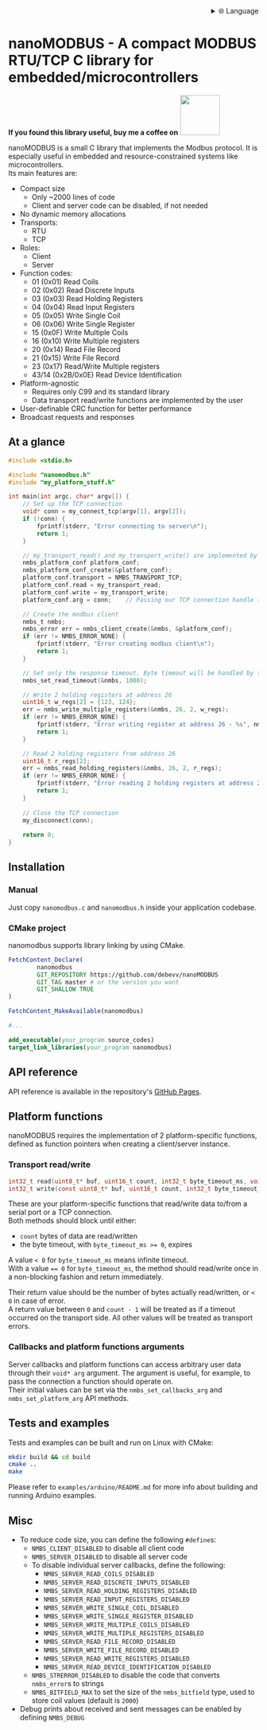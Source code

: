 
<div align="right">
  <details>
    <summary >🌐 Language</summary>
    <div>
      <div align="center">
        <a href="https://openaitx.github.io/view.html?user=debevv&project=nanoMODBUS&lang=en">English</a>
        | <a href="https://openaitx.github.io/view.html?user=debevv&project=nanoMODBUS&lang=zh-CN">简体中文</a>
        | <a href="https://openaitx.github.io/view.html?user=debevv&project=nanoMODBUS&lang=zh-TW">繁體中文</a>
        | <a href="https://openaitx.github.io/view.html?user=debevv&project=nanoMODBUS&lang=ja">日本語</a>
        | <a href="https://openaitx.github.io/view.html?user=debevv&project=nanoMODBUS&lang=ko">한국어</a>
        | <a href="https://openaitx.github.io/view.html?user=debevv&project=nanoMODBUS&lang=hi">हिन्दी</a>
        | <a href="https://openaitx.github.io/view.html?user=debevv&project=nanoMODBUS&lang=th">ไทย</a>
        | <a href="https://openaitx.github.io/view.html?user=debevv&project=nanoMODBUS&lang=fr">Français</a>
        | <a href="https://openaitx.github.io/view.html?user=debevv&project=nanoMODBUS&lang=de">Deutsch</a>
        | <a href="https://openaitx.github.io/view.html?user=debevv&project=nanoMODBUS&lang=es">Español</a>
        | <a href="https://openaitx.github.io/view.html?user=debevv&project=nanoMODBUS&lang=it">Italiano</a>
        | <a href="https://openaitx.github.io/view.html?user=debevv&project=nanoMODBUS&lang=ru">Русский</a>
        | <a href="https://openaitx.github.io/view.html?user=debevv&project=nanoMODBUS&lang=pt">Português</a>
        | <a href="https://openaitx.github.io/view.html?user=debevv&project=nanoMODBUS&lang=nl">Nederlands</a>
        | <a href="https://openaitx.github.io/view.html?user=debevv&project=nanoMODBUS&lang=pl">Polski</a>
        | <a href="https://openaitx.github.io/view.html?user=debevv&project=nanoMODBUS&lang=ar">العربية</a>
        | <a href="https://openaitx.github.io/view.html?user=debevv&project=nanoMODBUS&lang=fa">فارسی</a>
        | <a href="https://openaitx.github.io/view.html?user=debevv&project=nanoMODBUS&lang=tr">Türkçe</a>
        | <a href="https://openaitx.github.io/view.html?user=debevv&project=nanoMODBUS&lang=vi">Tiếng Việt</a>
        | <a href="https://openaitx.github.io/view.html?user=debevv&project=nanoMODBUS&lang=id">Bahasa Indonesia</a>
      </div>
    </div>
  </details>
</div>

# nanoMODBUS - A compact MODBUS RTU/TCP C library for embedded/microcontrollers

**If you found this library useful, buy me a coffee on**
[<img src='https://storage.ko-fi.com/cdn/brandasset/logo_white_stroke.png' width='80'>](https://ko-fi.com/B0B2LK779)

nanoMODBUS is a small C library that implements the Modbus protocol. It is especially useful in embedded and
resource-constrained systems like microcontrollers.  
Its main features are:

- Compact size
    - Only ~2000 lines of code
    - Client and server code can be disabled, if not needed
- No dynamic memory allocations
- Transports:
    - RTU
    - TCP
- Roles:
    - Client
    - Server
- Function codes:
    - 01 (0x01) Read Coils
    - 02 (0x02) Read Discrete Inputs
    - 03 (0x03) Read Holding Registers
    - 04 (0x04) Read Input Registers
    - 05 (0x05) Write Single Coil
    - 06 (0x06) Write Single Register
    - 15 (0x0F) Write Multiple Coils
    - 16 (0x10) Write Multiple registers
    - 20 (0x14) Read File Record
    - 21 (0x15) Write File Record
    - 23 (0x17) Read/Write Multiple registers
    - 43/14 (0x2B/0x0E) Read Device Identification
- Platform-agnostic
    - Requires only C99 and its standard library
    - Data transport read/write functions are implemented by the user
- User-definable CRC function for better performance
- Broadcast requests and responses

## At a glance

```C
#include <stdio.h>

#include "nanomodbus.h"
#include "my_platform_stuff.h"

int main(int argc, char* argv[]) {
    // Set up the TCP connection
    void* conn = my_connect_tcp(argv[1], argv[2]);
    if (!conn) {
        fprintf(stderr, "Error connecting to server\n");
        return 1;
    }

    // my_transport_read() and my_transport_write() are implemented by the user 
    nmbs_platform_conf platform_conf;
    nmbs_platform_conf_create(&platform_conf);
    platform_conf.transport = NMBS_TRANSPORT_TCP;
    platform_conf.read = my_transport_read;
    platform_conf.write = my_transport_write;
    platform_conf.arg = conn;    // Passing our TCP connection handle to the read/write functions

    // Create the modbus client
    nmbs_t nmbs;
    nmbs_error err = nmbs_client_create(&nmbs, &platform_conf);
    if (err != NMBS_ERROR_NONE) {
        fprintf(stderr, "Error creating modbus client\n");
        return 1;
    }

    // Set only the response timeout. Byte timeout will be handled by the TCP connection
    nmbs_set_read_timeout(&nmbs, 1000);

    // Write 2 holding registers at address 26
    uint16_t w_regs[2] = {123, 124};
    err = nmbs_write_multiple_registers(&nmbs, 26, 2, w_regs);
    if (err != NMBS_ERROR_NONE) {
        fprintf(stderr, "Error writing register at address 26 - %s", nmbs_strerror(err));
        return 1;
    }

    // Read 2 holding registers from address 26
    uint16_t r_regs[2];
    err = nmbs_read_holding_registers(&nmbs, 26, 2, r_regs);
    if (err != NMBS_ERROR_NONE) {
        fprintf(stderr, "Error reading 2 holding registers at address 26 - %s\n", nmbs_strerror(err));
        return 1;
    }
    
    // Close the TCP connection
    my_disconnect(conn);
    
    return 0;
}
```

## Installation

### Manual

Just copy `nanomodbus.c` and `nanomodbus.h` inside your application codebase.

### CMake project

nanomodbus supports library linking by using CMake.

```cmake
FetchContent_Declare(
        nanomodbus
        GIT_REPOSITORY https://github.com/debevv/nanoMODBUS
        GIT_TAG master # or the version you want
        GIT_SHALLOW TRUE
)

FetchContent_MakeAvailable(nanomodbus)

#...

add_executable(your_program source_codes)
target_link_libraries(your_program nanomodbus)
```

## API reference

API reference is available in the repository's [GitHub Pages](https://debevv.github.io/nanoMODBUS/nanomodbus_8h.html).

## Platform functions

nanoMODBUS requires the implementation of 2 platform-specific functions, defined as function pointers when creating a
client/server instance.

### Transport read/write

```C
int32_t read(uint8_t* buf, uint16_t count, int32_t byte_timeout_ms, void* arg);
int32_t write(const uint8_t* buf, uint16_t count, int32_t byte_timeout_ms, void* arg);
```

These are your platform-specific functions that read/write data to/from a serial port or a TCP connection.  
Both methods should block until either:

- `count` bytes of data are read/written
- the byte timeout, with `byte_timeout_ms >= 0`, expires

A value `< 0` for `byte_timeout_ms` means infinite timeout.  
With a value `== 0` for `byte_timeout_ms`, the method should read/write once in a non-blocking fashion and return
immediately.

Their return value should be the number of bytes actually read/written, or `< 0` in case of error.  
A return value between `0` and `count - 1` will be treated as if a timeout occurred on the transport side. All other
values will be treated as transport errors.

### Callbacks and platform functions arguments

Server callbacks and platform functions can access arbitrary user data through their `void* arg` argument. The argument
is useful, for example, to pass the connection a function should operate on.  
Their initial values can be set via the `nmbs_set_callbacks_arg` and `nmbs_set_platform_arg` API methods.

## Tests and examples

Tests and examples can be built and run on Linux with CMake:

```sh
mkdir build && cd build
cmake ..
make
```

Please refer to `examples/arduino/README.md` for more info about building and running Arduino examples.

## Misc

- To reduce code size, you can define the following `#define`s:
    - `NMBS_CLIENT_DISABLED` to disable all client code
    - `NMBS_SERVER_DISABLED` to disable all server code
    - To disable individual server callbacks, define the following:
        - `NMBS_SERVER_READ_COILS_DISABLED`
        - `NMBS_SERVER_READ_DISCRETE_INPUTS_DISABLED`
        - `NMBS_SERVER_READ_HOLDING_REGISTERS_DISABLED`
        - `NMBS_SERVER_READ_INPUT_REGISTERS_DISABLED`
        - `NMBS_SERVER_WRITE_SINGLE_COIL_DISABLED`
        - `NMBS_SERVER_WRITE_SINGLE_REGISTER_DISABLED`
        - `NMBS_SERVER_WRITE_MULTIPLE_COILS_DISABLED`
        - `NMBS_SERVER_WRITE_MULTIPLE_REGISTERS_DISABLED`
        - `NMBS_SERVER_READ_FILE_RECORD_DISABLED`
        - `NMBS_SERVER_WRITE_FILE_RECORD_DISABLED`
        - `NMBS_SERVER_READ_WRITE_REGISTERS_DISABLED`
        - `NMBS_SERVER_READ_DEVICE_IDENTIFICATION_DISABLED`
    - `NMBS_STRERROR_DISABLED` to disable the code that converts `nmbs_error`s to strings
    - `NMBS_BITFIELD_MAX` to set the size of the `nmbs_bitfield` type, used to store coil values (default is `2000`)
- Debug prints about received and sent messages can be enabled by defining `NMBS_DEBUG`
